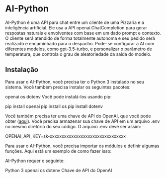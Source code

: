 # AI-Python
AI-Python é uma API para chat entre um cliente de uma Pizzaria e a inteligência artificial. 
Ele usa a API openai.ChatCompletion para gerar respostas naturais e envolventes com base em um dado prompt e contexto. 
O cliente será atendido de forma totalmente autonoma e seu pedido será realizado e encaminhado para o despacho. 
Pode-se configurar a AI com diferentes modelos, como gpt-3.5-turbo, e personalizar o parâmetro de temperatura, que controla o grau de aleatoriedade da saída do modelo.

## Instalação
Para usar o AI-Python, você precisa ter o Python 3 instalado no seu sistema. Você também precisa instalar os seguintes pacotes:

openai
os
dotenv
Você pode instalá-los usando pip:

pip install openai
pip install os
pip install dotenv

Você também precisa ter uma chave de API do OpenAI, que você pode obter ([aqui](https://platform.openai.com/)). Você precisa armazenar sua chave de API em um arquivo .env no mesmo diretório do seu código. O arquivo .env deve ser assim:

OPENAI_API_KEY=sk-xxxxxxxxxxxxxxxxxxxxxxxxxxxxxxxx


Para usar o AI-Python, você precisa importar os módulos e definir algumas funções. Aqui está um exemplo de como fazer isso:


AI-Python requer o seguinte:

Python 3
openai
os
dotenv
Chave de API do OpenAI
